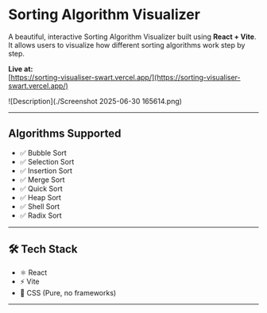 # Sorting Algorithm Visualizer

A beautiful, interactive Sorting Algorithm Visualizer built using **React + Vite**.  
It allows users to visualize how different sorting algorithms work step by step.

 **Live at:**  
 [https://sorting-visualiser-swart.vercel.app/](https://sorting-visualiser-swart.vercel.app/)



![Description](./Screenshot 2025-06-30 165614.png) 

---

##  Algorithms Supported

- ✅ Bubble Sort
- ✅ Selection Sort
- ✅ Insertion Sort
- ✅ Merge Sort
- ✅ Quick Sort
- ✅ Heap Sort
- ✅ Shell Sort
- ✅ Radix Sort

---

## 🛠 Tech Stack

- ⚛️ React
- ⚡ Vite
- 🎨 CSS (Pure, no frameworks)

---



